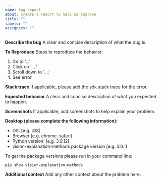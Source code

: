 ```yaml
---
name: Bug report
about: Create a report to help us improve
title: ""
labels: ""
assignees: ""
---
```


**Describe the bug**
A clear and concise description of what the bug is.

**To Reproduce**
Steps to reproduce the behavior:

1. Go to '...'
2. Click on '....'
3. Scroll down to '....'
4. See error

**Stack trace**
If applicable, please add the sdk stack trace for the error.

**Expected behavior**
A clear and concise description of what you expected to happen.

**Screenshots**
If applicable, add screenshots to help explain your problem.

**Desktop (please complete the following information):**

- OS: [e.g. iOS]
- Browser [e.g. chrome, safari]
- Python version: [e.g. 3.9.12]
- vision-explanation-methods package version [e.g. 0.0.1]

To get the package versions please run in your command line:

```
pip show vision-explanation-methods
```

**Additional context**
Add any other context about the problem here.
